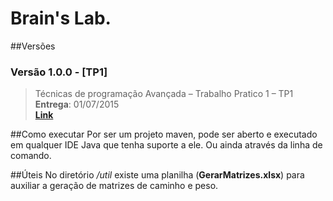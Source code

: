 # Brain's Lab.

##Versões
### Versão 1.0.0 - [TP1]

>Técnicas de programação Avançada – Trabalho Pratico 1 – TP1</br>
>**Entrega**: 01/07/2015</br>
>**[Link](https://github.com/lucascsoliveira/brains-lab/releases/tag/v1.0.0)**

##Como executar
Por ser um projeto maven, pode ser aberto e executado em qualquer IDE Java que tenha suporte a ele. Ou ainda através da linha de comando.

##Úteis
No diretório */util* existe uma planilha (**GerarMatrizes.xlsx**) para auxiliar a geração de matrizes de caminho e peso.
